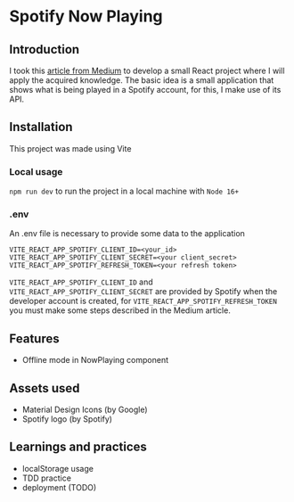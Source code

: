 # Spotify Now Playing

## Introduction

I took this [article from Medium](https://medium.com/@alagappan.dev/create-a-now-playing-widget-using-the-spotify-web-api-in-react-a6cb564ed923) to develop a small React project where I will apply the acquired knowledge.
The basic idea is a small application that shows what is being played in a Spotify account, for this, I make use of its API.

## Installation

This project was made using Vite

### Local usage

`npm run dev` to run the project in a local machine with `Node 16+`

### .env

An .env file is necessary to provide some data to the application

```.env
VITE_REACT_APP_SPOTIFY_CLIENT_ID=<your_id>
VITE_REACT_APP_SPOTIFY_CLIENT_SECRET=<your client_secret>
VITE_REACT_APP_SPOTIFY_REFRESH_TOKEN=<your refresh token>
```

`VITE_REACT_APP_SPOTIFY_CLIENT_ID` and `VITE_REACT_APP_SPOTIFY_CLIENT_SECRET` are provided by Spotify when the developer account is created, for `VITE_REACT_APP_SPOTIFY_REFRESH_TOKEN` you must make some steps described in the Medium article.

## Features

- Offline mode in NowPlaying component

## Assets used

- Material Design Icons (by Google)
- Spotify logo (by Spotify)

## Learnings and practices

- localStorage usage
- TDD practice
- deployment (TODO)
